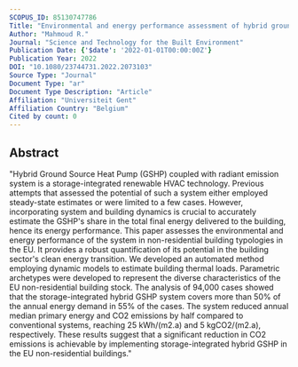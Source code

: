 ```yaml
---
SCOPUS_ID: 85130747786
Title: "Environmental and energy performance assessment of hybrid ground source heat pump coupled with TABS emission system in the EU non-residential building typologies"
Author: "Mahmoud R."
Journal: "Science and Technology for the Built Environment"
Publication Date: {'$date': '2022-01-01T00:00:00Z'}
Publication Year: 2022
DOI: "10.1080/23744731.2022.2073103"
Source Type: "Journal"
Document Type: "ar"
Document Type Description: "Article"
Affiliation: "Universiteit Gent"
Affiliation Country: "Belgium"
Cited by count: 0
---
```


## Abstract
"Hybrid Ground Source Heat Pump (GSHP) coupled with radiant emission system is a storage-integrated renewable HVAC technology. Previous attempts that assessed the potential of such a system either employed steady-state estimates or were limited to a few cases. However, incorporating system and building dynamics is crucial to accurately estimate the GSHP's share in the total final energy delivered to the building, hence its energy performance. This paper assesses the environmental and energy performance of the system in non-residential building typologies in the EU. It provides a robust quantification of its potential in the building sector's clean energy transition. We developed an automated method employing dynamic models to estimate building thermal loads. Parametric archetypes were developed to represent the diverse characteristics of the EU non-residential building stock. The analysis of 94,000 cases showed that the storage-integrated hybrid GSHP system covers more than 50% of the annual energy demand in 55% of the cases. The system reduced annual median primary energy and CO2 emissions by half compared to conventional systems, reaching 25 kWh/(m2.a) and 5 kgCO2/(m2.a), respectively. These results suggest that a significant reduction in CO2 emissions is achievable by implementing storage-integrated hybrid GSHP in the EU non-residential buildings."
